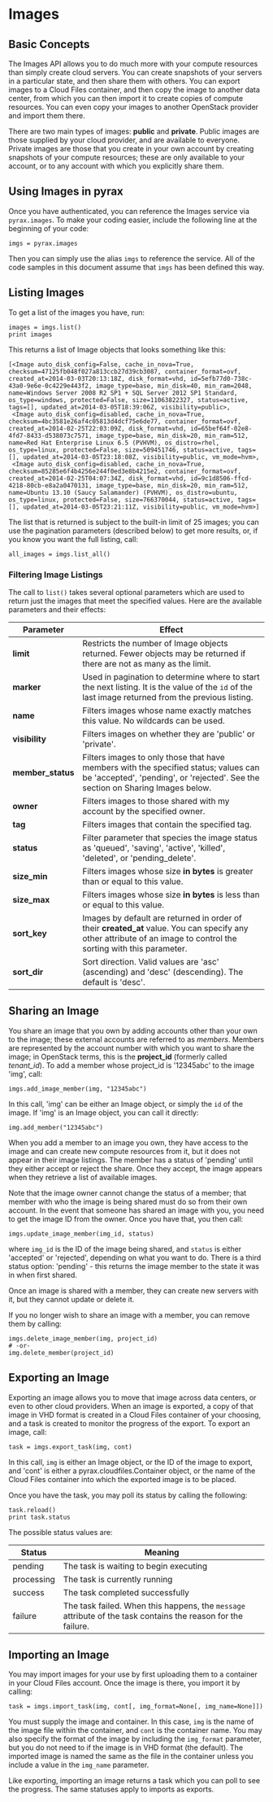 # Images

## Basic Concepts
The Images API allows you to do much more with your compute resources than simply create cloud servers. You can create snapshots of your servers in a particular state, and then share them with others. You can export images to a Cloud Files container, and then copy the image to another data center, from which you can then import it to create copies of compute resources. You can even copy your images to another OpenStack provider and import them there.

There are two main types of images: **public** and **private**. Public images are those supplied by your cloud provider, and are available to everyone. Private images are those that you create in your own account by creating snapshots of your compute resources; these are only available to your account, or to any account with which you explicitly share them.


## Using Images in pyrax
Once you have authenticated, you can reference the Images service via `pyrax.images`. To make your coding easier, include the following line at the beginning of your code:

    imgs = pyrax.images

Then you can simply use the alias `imgs` to reference the service. All of the code samples in this document assume that `imgs` has been defined this way.


## Listing Images
To get a list of the images you have, run:

    images = imgs.list()
    print images

This returns a list of Image objects that looks something like this:

    [<Image auto_disk_config=False, cache_in_nova=True, checksum=47125fb048f027a813ccb27d39cb3087, container_format=ovf, created_at=2014-03-03T20:13:18Z, disk_format=vhd, id=5efb77d0-738c-43a0-9e6e-0c4229e443f2, image_type=base, min_disk=40, min_ram=2048, name=Windows Server 2008 R2 SP1 + SQL Server 2012 SP1 Standard, os_type=windows, protected=False, size=11063822327, status=active, tags=[], updated_at=2014-03-05T18:39:06Z, visibility=public>,
     <Image auto_disk_config=disabled, cache_in_nova=True, checksum=4bc3581e26af4c05813d4dcf75e6de77, container_format=ovf, created_at=2014-02-25T22:03:09Z, disk_format=vhd, id=65bef64f-02e8-4fd7-8433-d538073c7571, image_type=base, min_disk=20, min_ram=512, name=Red Hat Enterprise Linux 6.5 (PVHVM), os_distro=rhel, os_type=linux, protected=False, size=509451746, status=active, tags=[], updated_at=2014-03-05T23:18:08Z, visibility=public, vm_mode=hvm>,
     <Image auto_disk_config=disabled, cache_in_nova=True, checksum=85285e6f4b4256e244f0ed3e8b4215e2, container_format=ovf, created_at=2014-02-25T04:07:34Z, disk_format=vhd, id=9c1d8506-ffcd-4218-80cb-e8a2a0470131, image_type=base, min_disk=20, min_ram=512, name=Ubuntu 13.10 (Saucy Salamander) (PVHVM), os_distro=ubuntu, os_type=linux, protected=False, size=766370044, status=active, tags=[], updated_at=2014-03-05T23:21:11Z, visibility=public, vm_mode=hvm>]

The list that is returned is subject to the built-in limit of 25 images; you can use the pagination parameters (described below) to get more results, or, if you know you want the full listing, call:

    all_images = imgs.list_all()


### Filtering Image Listings
The call to `list()` takes several optional parameters which are used to return just the images that meet the specified values. Here are the available parameters and their effects:

Parameter | Effect
-------- | -----
**limit** | Restricts the number of Image objects returned. Fewer objects may be returned if there are not as many as the limit.
**marker** | Used in pagination to determine where to start the next listing. It is the value of the `id` of the last image returned from the previous listing.
**name** | Filters images whose name exactly matches this value. No wildcards can be used.
**visibility** | Filters images on whether they are 'public' or 'private'.
**member_status** | Filters images to only those that have members with the specified status; values can be 'accepted', 'pending', or 'rejected'. See the section on Sharing Images below.
**owner** | Filters images to those shared with my account by the specified owner.
**tag** | Filters images that contain the specified tag.
**status** | Filter parameter that species the image status as 'queued', 'saving', 'active', 'killed', 'deleted', or 'pending_delete'.
**size_min** | Filters images whose size **in bytes** is greater than or equal to this value.
**size_max** | Filters images whose size **in bytes** is less than or equal to this value. 
**sort_key** | Images by default are returned in order of their **created_at** value. You can specify any other attribute of an image to control the sorting with this parameter.
**sort_dir** | Sort direction. Valid values are 'asc' (ascending) and 'desc' (descending). The default is 'desc'.


## Sharing an Image
You share an image that you own by adding accounts other than your own to the image; these external accounts are referred to as _members_. Members are represented by the account number with which you want to share the image; in OpenStack terms, this is the **project_id** (formerly called _tenant_id_). To add a member whose project_id is '12345abc' to the image 'img', call:

    imgs.add_image_member(img, "12345abc")

In this call, 'img' can be either an Image object, or simply the `id` of the image. If 'img' is an Image object, you can call it directly:

    img.add_member("12345abc")

When you add a member to an image you own, they have access to the image and can create new compute resources from it, but it does not appear in their image listings. The member has a status of 'pending' until they either accept or reject the share. Once they accept, the image appears when they retrieve a list of available images.

Note that the image owner cannot change the status of a member; that member with who the image is being shared must do so from their own account. In the event that someone has shared an image with you, you need to get the image ID from the owner. Once you have that, you then call:

    imgs.update_image_member(img_id, status)

where `img_id` is the ID of the image being shared, and `status` is either 'accepted' or 'rejected', depending on what you want to do. There is a third status option: 'pending' - this returns the image member to the state it was in when first shared.

Once an image is shared with a member, they can create new servers with it, but they cannot update or delete it.

If you no longer wish to share an image with a member, you can remove them by calling:

    imgs.delete_image_member(img, project_id)
    # -or-
    img.delete_member(project_id)
    

## Exporting an Image
Exporting an image allows you to move that image across data centers, or even to other cloud providers. When an image is exported, a copy of that image in VHD format is created in a Cloud Files container of your choosing, and a task is created to monitor the progress of the export. To export an image, call:

    task = imgs.export_task(img, cont)

In this call, `img` is either an Image object, or the ID of the image to export, and 'cont' is either a pyrax.cloudfiles.Container object, or the name of the Cloud Files container into which the exported image is to be placed.

Once you have the task, you may poll its status by calling the following:

    task.reload()
    print task.status

The possible status values are:

Status | Meaning
------ | -------
pending | The task is waiting to begin executing
processing | The task is currently running
success | The task completed successfully
failure | The task failed. When this happens, the `message` attribute of the task contains the reason for the failure.

## Importing an Image
You may import images for your use by first uploading them to a container in your Cloud Files account. Once the image is there, you import it by calling:

    task = imgs.import_task(img, cont[, img_format=None[, img_name=None]])

You must supply the image and container. In this case, `img` is the name of the image file within the container, and `cont` is the container name. You may also specify the format of the image by including the `img_format` parameter, but you do not need to if the image is in VHD format (the default). The imported image is named the same as the file in the container unless you include a value in the `img_name` parameter.

Like exporting, importing an image returns a task which you can poll to see the progress. The same statuses apply to imports as exports.

